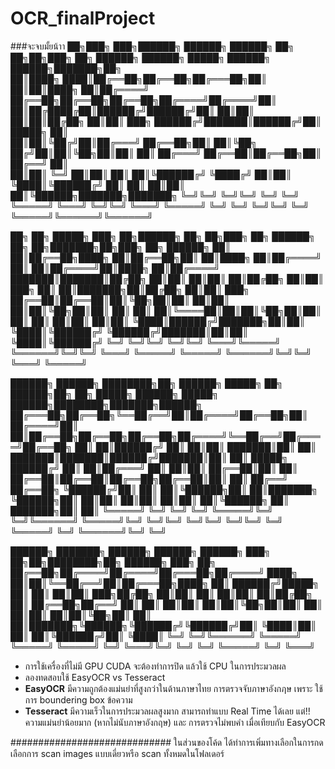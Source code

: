 # OCR_finalProject
###จะจบมั้ยน้าา
██╗███╗   ███╗██████╗ ██████╗  ██████╗ ██╗   ██╗██╗███╗   ██╗ ██████╗     ██████╗  █████╗ ██████╗  ██████╗███████╗██╗     
██║████╗ ████║██╔══██╗██╔══██╗██╔═══██╗██║   ██║██║████╗  ██║██╔════╝     ██╔══██╗██╔══██╗██╔══██╗██╔════╝██╔════╝██║     
██║██╔████╔██║██████╔╝██████╔╝██║   ██║██║   ██║██║██╔██╗ ██║██║  ███╗    ██████╔╝███████║██████╔╝██║     █████╗  ██║     
██║██║╚██╔╝██║██╔═══╝ ██╔══██╗██║   ██║╚██╗ ██╔╝██║██║╚██╗██║██║   ██║    ██╔═══╝ ██╔══██║██╔══██╗██║     ██╔══╝  ██║     
██║██║ ╚═╝ ██║██║     ██║  ██║╚██████╔╝ ╚████╔╝ ██║██║ ╚████║╚██████╔╝    ██║     ██║  ██║██║  ██║╚██████╗███████╗███████╗
╚═╝╚═╝     ╚═╝╚═╝     ╚═╝  ╚═╝ ╚═════╝   ╚═══╝  ╚═╝╚═╝  ╚═══╝ ╚═════╝     ╚═╝     ╚═╝  ╚═╝╚═╝  ╚═╝ ╚═════╝╚══════╝╚══════╝
                                                                                                                                                                      
                                                                                        
██╗  ██╗ █████╗ ███╗   ██╗██████╗ ██╗     ██╗███╗   ██╗ ██████╗     ██╗   ██╗███████╗██╗███╗   ██╗ ██████╗ 
██║  ██║██╔══██╗████╗  ██║██╔══██╗██║     ██║████╗  ██║██╔════╝     ██║   ██║██╔════╝██║████╗  ██║██╔════╝ 
███████║███████║██╔██╗ ██║██║  ██║██║     ██║██╔██╗ ██║██║  ███╗    ██║   ██║███████╗██║██╔██╗ ██║██║  ███╗
██╔══██║██╔══██║██║╚██╗██║██║  ██║██║     ██║██║╚██╗██║██║   ██║    ██║   ██║╚════██║██║██║╚██╗██║██║   ██║
██║  ██║██║  ██║██║ ╚████║██████╔╝███████╗██║██║ ╚████║╚██████╔╝    ╚██████╔╝███████║██║██║ ╚████║╚██████╔╝
╚═╝  ╚═╝╚═╝  ╚═╝╚═╝  ╚═══╝╚═════╝ ╚══════╝╚═╝╚═╝  ╚═══╝ ╚═════╝      ╚═════╝ ╚══════╝╚═╝╚═╝  ╚═══╝ ╚═════╝ 
                                                                                                           
 ██████╗ ██████╗ ████████╗██╗ ██████╗ █████╗ ██╗          ██████╗██╗  ██╗ █████╗ ██████╗  █████╗  ██████╗████████╗███████╗██████╗ 
██╔═══██╗██╔══██╗╚══██╔══╝██║██╔════╝██╔══██╗██║         ██╔════╝██║  ██║██╔══██╗██╔══██╗██╔══██╗██╔════╝╚══██╔══╝██╔════╝██╔══██╗
██║   ██║██████╔╝   ██║   ██║██║     ███████║██║         ██║     ███████║███████║██████╔╝███████║██║        ██║   █████╗  ██████╔╝
██║   ██║██╔═══╝    ██║   ██║██║     ██╔══██║██║         ██║     ██╔══██║██╔══██║██╔══██╗██╔══██║██║        ██║   ██╔══╝  ██╔══██╗
╚██████╔╝██║        ██║   ██║╚██████╗██║  ██║███████╗    ╚██████╗██║  ██║██║  ██║██║  ██║██║  ██║╚██████╗   ██║   ███████╗██║  ██║
 ╚═════╝ ╚═╝        ╚═╝   ╚═╝ ╚═════╝╚═╝  ╚═╝╚══════╝     ╚═════╝╚═╝  ╚═╝╚═╝  ╚═╝╚═╝  ╚═╝╚═╝  ╚═╝ ╚═════╝   ╚═╝   ╚══════╝╚═╝  ╚═╝
                                                                                                                                  
██████╗ ███████╗ ██████╗ ██████╗  ██████╗ ███╗   ██╗██╗████████╗██╗ ██████╗ ███╗   ██╗
██╔══██╗██╔════╝██╔════╝██╔═══██╗██╔════╝ ████╗  ██║██║╚══██╔══╝██║██╔═══██╗████╗  ██║
██████╔╝█████╗  ██║     ██║   ██║██║  ███╗██╔██╗ ██║██║   ██║   ██║██║   ██║██╔██╗ ██║
██╔══██╗██╔══╝  ██║     ██║   ██║██║   ██║██║╚██╗██║██║   ██║   ██║██║   ██║██║╚██╗██║
██║  ██║███████╗╚██████╗╚██████╔╝╚██████╔╝██║ ╚████║██║   ██║   ██║╚██████╔╝██║ ╚████║
╚═╝  ╚═╝╚══════╝ ╚═════╝ ╚═════╝  ╚═════╝ ╚═╝  ╚═══╝╚═╝   ╚═╝   ╚═╝ ╚═════╝ ╚═╝  ╚═══╝
                                                                                                                                                                                                                        
                                                                                                                                  
- การใช้เครื่องที่ไม่มี GPU CUDA จะต้องทำการปิด แล้วใช้ CPU ในการประมวลผล
- ลองทดสอบใช้ EasyOCR vs Tesseract
- **EasyOCR**  มีความถูกต้องแม่นยำที่สูงกว่าในด้านภาษาไทย การตรวจจับภาษาอังกฦษ เพราะ ใช้การ boundering box ข้อความ
- **Tesseract** มีความเร็วในการประมวลผลสูงมาก สามารถทำแบบ Real Time ได้เลย แต่!! ความแม่นยำน้อยมาก (หากไม่นับภาษาอังกฤษ) และ การตรวจไม่พบคำ เมื่อเทียบกับ EasyOCR

#############################
ในส่วนของโค้ด ได้ทำการเพิ่มทางเลือกในการกดเลือกการ scan images แบบเดี่ยวหรือ scan ทั้งหมดในโฟลเดอร์
